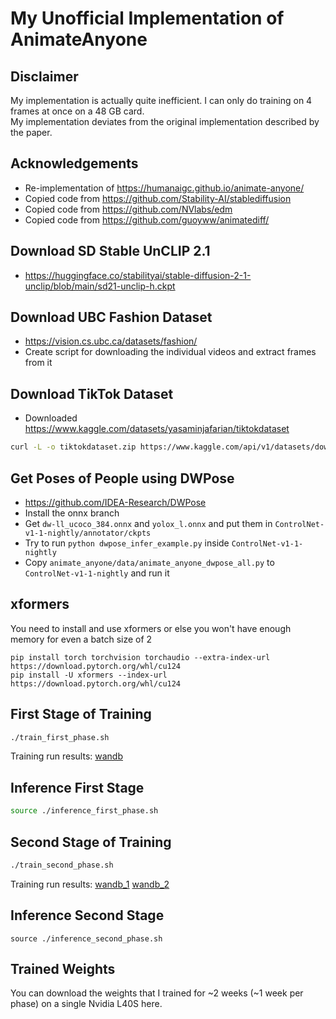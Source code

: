 # My Unofficial Implementation of AnimateAnyone

## Disclaimer
My implementation is actually quite inefficient. I can only do training on 4 frames at once on a 48 GB card.  
My implementation deviates from the original implementation described by the paper.

## Acknowledgements
- Re-implementation of https://humanaigc.github.io/animate-anyone/
- Copied code from https://github.com/Stability-AI/stablediffusion
- Copied code from https://github.com/NVlabs/edm
- Copied code from https://github.com/guoyww/animatediff/

## Download SD Stable UnCLIP 2.1
- https://huggingface.co/stabilityai/stable-diffusion-2-1-unclip/blob/main/sd21-unclip-h.ckpt

## Download UBC Fashion Dataset
- https://vision.cs.ubc.ca/datasets/fashion/
- Create script for downloading the individual videos and extract frames from it

## Download TikTok Dataset
- Downloaded https://www.kaggle.com/datasets/yasaminjafarian/tiktokdataset
```bash
curl -L -o tiktokdataset.zip https://www.kaggle.com/api/v1/datasets/download/yasaminjafarian/tiktokdataset
```

## Get Poses of People using DWPose
- https://github.com/IDEA-Research/DWPose
- Install the onnx branch
- Get `dw-ll_ucoco_384.onnx` and `yolox_l.onnx` and put them in `ControlNet-v1-1-nightly/annotator/ckpts`
- Try to run `python dwpose_infer_example.py` inside `ControlNet-v1-1-nightly`
- Copy `animate_anyone/data/animate_anyone_dwpose_all.py` to `ControlNet-v1-1-nightly` and run it

## xformers
You need to install and use xformers or else you won't have enough memory for even a batch size of 2
```
pip install torch torchvision torchaudio --extra-index-url https://download.pytorch.org/whl/cu124
pip install -U xformers --index-url https://download.pytorch.org/whl/cu124
```

## First Stage of Training
```bash
./train_first_phase.sh
```
Training run results: [wandb](https://wandb.ai/jhihyang_wu/MyAnimateAnyone/runs/orhogsie?nw=nwuserjhihyang_wu)

## Inference First Stage
```bash
source ./inference_first_phase.sh
```

## Second Stage of Training
```bash
./train_second_phase.sh
```
Training run results: [wandb_1](https://wandb.ai/jhihyang_wu/MyAnimateAnyone/runs/9bg1m5fw?nw=nwuserjhihyang_wu) [wandb_2](https://wandb.ai/jhihyang_wu/MyAnimateAnyone/runs/eyqgcbbj?nw=nwuserjhihyang_wu)

## Inference Second Stage
```
source ./inference_second_phase.sh
```

## Trained Weights
You can download the weights that I trained for ~2 weeks (~1 week per phase) on a single Nvidia L40S here.
